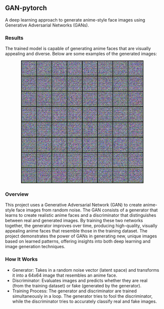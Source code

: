 ## GAN-pytorch
A deep learning approach to generate anime-style face images using Generative Adversarial Networks (GANs).  

### Results

The trained model is capable of generating anime faces that are visually appealing and diverse. Below are some examples of the generated images:

<p align="center">
  <img src="https://github.com/sreedeepEK/GAN-pytorch/blob/0b4bce13c4438a14620bf158b810b142dfd84009/anime_training.gif" alt="alt text" width="400" />
</p>



### Overview 

This project uses a Generative Adversarial Network (GAN) to create anime-style face images from random noise. The GAN consists of a generator that learns to create realistic anime faces and a discriminator that distinguishes between real and generated images. By training these two networks together, the generator improves over time, producing high-quality, visually appealing anime faces that resemble those in the training dataset. The project demonstrates the power of GANs in generating new, unique images based on learned patterns, offering insights into both deep learning and image generation techniques.


### How It Works

* Generator: Takes in a random noise vector (latent space) and transforms it into a 64x64 image that resembles an anime face.
* Discriminator: Evaluates images and predicts whether they are real (from the training dataset) or fake (generated by the generator).
* Training Process: The generator and discriminator are trained simultaneously in a loop. The generator tries to fool the discriminator, while the discriminator tries to accurately classify real and fake images.
